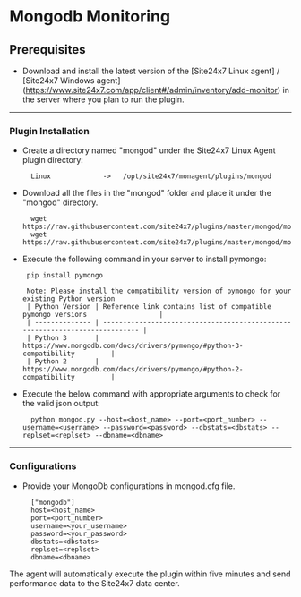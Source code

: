 # Mongodb Monitoring
                                                                                              
## Prerequisites

- Download and install the latest version of the [Site24x7 Linux agent] / [Site24x7 Windows agent] (https://www.site24x7.com/app/client#/admin/inventory/add-monitor) in the server where you plan to run the plugin. 
---

### Plugin Installation  

- Create a directory named "mongod" under the Site24x7 Linux Agent plugin directory: 

		Linux             ->   /opt/site24x7/monagent/plugins/mongod
      
- Download all the files in the "mongod" folder and place it under the "mongod" directory.

		wget https://raw.githubusercontent.com/site24x7/plugins/master/mongod/mongod.py
		wget https://raw.githubusercontent.com/site24x7/plugins/master/mongod/mongod.cfg

 - Execute the following command in your server to install pymongo: 

		pip install pymongo
		
		Note: Please install the compatibility version of pymongo for your existing Python version
		| Python Version | Reference link contains list of compatible pymongo versions                  |
		| -------------- | ---------------------------------------------------------------------------- |
		| Python 3       | https://www.mongodb.com/docs/drivers/pymongo/#python-3-compatibility         |
		| Python 2       | https://www.mongodb.com/docs/drivers/pymongo/#python-2-compatibility         |
		
		

- Execute the below command with appropriate arguments to check for the valid json output:

		python mongod.py --host=<host_name> --port=<port_number> --username=<username> --password=<password> --dbstats=<dbstats> --replset=<replset> --dbname=<dbname>


---

### Configurations

- Provide your MongoDb configurations in mongod.cfg file.

		["mongodb"]
		host=<host_name>
		port=<port_number>
		username=<your_username>
		password=<your_password>
		dbstats=<dbstats>
		replset=<replset>
		dbname=<dbname>
		
The agent will automatically execute the plugin within five minutes and send performance data to the Site24x7 data center.
